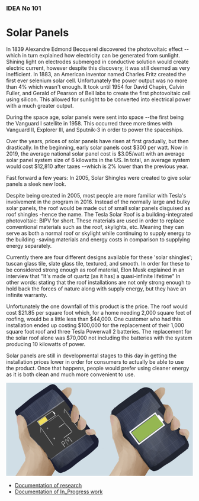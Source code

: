 ### IDEA No 101
# **Solar Panels**
In 1839 Alexandre Edmond Becquerel discovered the photovoltaic effect --which in turn explained how electricity can be generated from sunlight. Shining light on electrodes submerged in conductive solution would create electric current, however despite this discovery, it was still deemed as very inefficient. In 1883, an American inventor named Charles Fritz created the first ever selenium solar cell. Unfortunately the power output was no more than 4% which wasn't enough. It took until 1954 for David Chapin, Calvin Fuller, and Gerald of Pearson of Bell labs to create the first photovoltaic cell using silicon. This allowed for sunlight to be converted into electrical power with a much greater output.

During the space age, solar panels were sent into space --the first being the Vanguard I satellite in 1958. This occurred three more times with Vanguard II, Explorer III, and Sputnik-3 in order to power the spaceships.

Over the years, prices of solar panels have risen at first gradually, but then drastically. In the beginning, early solar panels cost $300 per watt. Now in 2019, the average national solar panel cost is $3.05/watt with an average solar panel system size of 6 kilowatts in the US. In total, an average system would cost $12,810 after taxes --which is 2% lower than the previous year.

Fast forward a few years: In 2005, Solar Shingles were created to give solar panels a sleek new look.

Despite being created in 2005, most people are more familiar with Tesla's involvement in the program in 2016. Instead of the normally large and bulky solar panels, the roof would be made out of small solar panels disguised as roof shingles -hence the name. The Tesla Solar Roof is a building-integrated photovoltaic: BIPV for short. These materials are used in order to replace conventional materials such as the roof, skylights, etc. Meaning they can serve as both a normal roof or skylight while continuing to supply energy to the building -saving materials and energy costs in comparison to supplying energy separately.

Currently there are four different designs available for these 'solar shingles'; tuscan glass tile, slate glass tile, textured, and smooth. In order for these to be considered strong enough as roof material, Elon Musk explained in an interview that "It's made of quartz [as it has] a quasi-infinite lifetime" In other words: stating that the roof installations are not only strong enough to hold back the forces of nature along with supply energy, but they have an infinite warranty.

Unfortunately the one downfall of this product is the price. The roof would cost $21.85 per square foot which, for a home needing 2,000 square feet of roofing, would be a little less than $44,000. One customer who had this installation ended up costing $100,000 for the replacement of their 1,000 square foot roof and three Tesla Powerwall 2 batteries. The replacement for the solar roof alone was $70,000 not including the batteries with the system producing 10 kilowatts of power.

Solar panels are still in developmental stages to this day in getting the installation prices lower in order for consumers to actually be able to use the product. Once that happens, people would prefer using cleaner energy as it is both clean and much more convenient to use.

![idea101 pic](metamedia_final.png)
- [Documentation of research](research.md)
- [Documentation of In_Progress work](in_progress.md)
